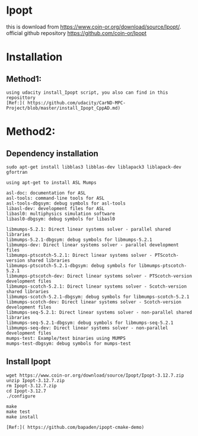 # Ipopt
this is download from https://www.coin-or.org/download/source/Ipopt/.
official github repository https://github.com/coin-or/Ipopt

# Installation 
## Method1:
	using udacity install_Ipopt script, you also can find in this reposittory
	[Ref:]( https://github.com/udacity/CarND-MPC-Project/blob/master/install_Ipopt_CppAD.md)

# Method2:
## Dependency installation
	sudo apt-get install libblas3 libblas-dev liblapack3 liblapack-dev gfortran
	
	using apt-get to install ASL Mumps
	
	asl-doc: documentation for ASL
	asl-tools: command-line tools for ASL
	asl-tools-dbgsym: debug symbols for asl-tools
	libasl-dev: development files for ASL
	libasl0: multiphysics simulation software
	libasl0-dbgsym: debug symbols for libasl0

	libmumps-5.2.1: Direct linear systems solver - parallel shared libraries
	libmumps-5.2.1-dbgsym: debug symbols for libmumps-5.2.1
	libmumps-dev: Direct linear systems solver - parallel development files
	libmumps-ptscotch-5.2.1: Direct linear systems solver - PTScotch-version shared libraries
	libmumps-ptscotch-5.2.1-dbgsym: debug symbols for libmumps-ptscotch-5.2.1
	libmumps-ptscotch-dev: Direct linear systems solver - PTScotch-version development files
	libmumps-scotch-5.2.1: Direct linear systems solver - Scotch-version shared libraries
	libmumps-scotch-5.2.1-dbgsym: debug symbols for libmumps-scotch-5.2.1
	libmumps-scotch-dev: Direct linear systems solver - Scotch-version development files
	libmumps-seq-5.2.1: Direct linear systems solver - non-parallel shared libraries
	libmumps-seq-5.2.1-dbgsym: debug symbols for libmumps-seq-5.2.1
	libmumps-seq-dev: Direct linear systems solver - non-parallel development files
	mumps-test: Example/test binaries using MUMPS
	mumps-test-dbgsym: debug symbols for mumps-test

## Install Ipopt
	wget https://www.coin-or.org/download/source/Ipopt/Ipopt-3.12.7.zip 
	unzip Ipopt-3.12.7.zip 
	rm Ipopt-3.12.7.zip
	cd Ipopt-3.12.7
	./configure

	make
	make test
	make install

	[Ref:]( https://github.com/bapaden/ipopt-cmake-demo)
